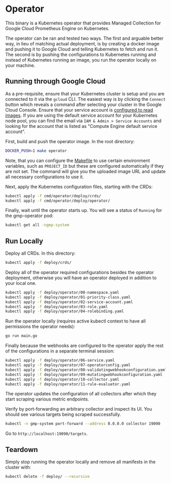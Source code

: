# Operator

This binary is a Kubernetes operator that provides Managed Collection for Google
Cloud Prometheus Engine on Kubernetes.

The operator can be ran and tested two ways. The first and arguable better way,
in lieu of matching actual deployment, is by creating a docker image and pushing
it to Google Cloud and telling Kubernetes to fetch and run it. The second is by
pushing the configurations to Kubernetes running and instead of Kubernetes
running an image, you run the operator locally on your machine.

## Running through Google Cloud

As a pre-requisite, ensure that your Kubernetes cluster is setup and you are
connected to it via the `gcloud` CLI. The easiest way is by clicking the
`Connect` button which reveals a command after selecting your cluster in the
Google Cloud Console. Ensure that your service account is [configured to read
images](https://cloud.google.com/kubernetes-engine/docs/troubleshooting#permission_denied_error).
If you are using the default service account for your Kubernetes node pool, you
can find the email via `IAM & Admin > Service Accounts` and looking for the
account that is listed as "Compute Engine default service account".

First, build and push the operator image. In the root directory:

```bash
DOCKER_PUSH=1 make operator
```

Note, that you can configure the [Makefile](/Makefile) to use certain
environment variables, such as `PROJECT_ID` but these are configured
automatically if they are not set. The command will give you the uploaded image
URL and update all necessary configurations to use it.

Next, apply the Kubernetes configuration files, starting with the CRDs:

```bash
kubectl apply -f cmd/operator/deploy/crds/
kubectl apply -f cmd/operator/deploy/operator/
```

Finally, wait until the operator starts up. You will see a status of `Running`
for the gmp-operator pod:

```bash
kubectl get all -ngmp-system
```

## Run Locally

Deploy all CRDs. In this directory:

```bash
kubectl apply -f deploy/crds/
```

Deploy all of the operator required configurations besides the operator
deployment, otherwise you will have an operator deployed in addition to your
local one.

```bash
kubectl apply -f deploy/operator/00-namespace.yaml
kubectl apply -f deploy/operator/01-priority-class.yaml
kubectl apply -f deploy/operator/02-service-account.yaml
kubectl apply -f deploy/operator/03-role.yaml
kubectl apply -f deploy/operator/04-rolebinding.yaml
```

Run the operator locally (requires active kubectl context to have all
permissions the operator needs):

```bash
go run main.go
```

Finally because the webhooks are configured to the operator apply the rest of
the configurations in a separate terminal session:

```bash
kubectl apply -f deploy/operator/06-service.yaml
kubectl apply -f deploy/operator/07-operatorconfig.yaml
kubectl apply -f deploy/operator/08-validatingwebhookconfiguration.yaml
kubectl apply -f deploy/operator/09-mutatingwebhookconfiguration.yaml
kubectl apply -f deploy/operator/10-collector.yaml
kubectl apply -f deploy/operator/11-rule-evaluator.yaml
```

The operator updates the configuration of all collectors after which they start
scraping various metric endpoints.

Verify by port-forwarding an arbitrary collector and inspect its UI. You should
see various targets being scraped successfully.

```bash
kubectl -n gmp-system port-forward --address 0.0.0.0 collector 19090
```

Go to `http://localhost:19090/targets`.

## Teardown

Simply stop running the operator locally and remove all manifests in the cluster
with:

```bash
kubectl delete -f deploy/ --recursive
```
